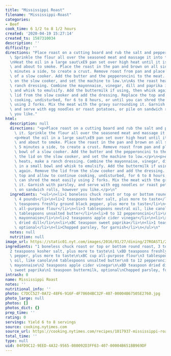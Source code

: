 ```yaml
---
title: "Mississippi Roast"
filename: "Mississippi-Roast"
categories:
- Beef
cook_time: 6 1/2 to 8 1/2 hours
created: '2020-04-19 15:27:14'
created_ts: 1587310034
description: ''
difficulty: ''
directions: "Place roast on a cutting board and rub the salt and pepper all over it.\
  \ Sprinkle the flour all over the seasoned meat and massage it into the flesh.\n\
  \nHeat the oil in a large saut\xE9 pan set over high heat until it is shimmering\
  \ and about to smoke. Place the roast in the pan and brown on all sides, 4 to 5\
  \ minutes a side, to create a crust. Remove roast from pan and place it in the bowl\
  \ of a slow cooker. Add the butter and the pepperoncini to the meat. Put the lid\
  \ on the slow cooker, and set the machine to low.\n\nAs the roast heats, make a\
  \ ranch dressing. Combine the mayonnaise, vinegar, dill and paprika in a small bowl\
  \ and whisk to emulsify. Add the buttermilk if using, then whisk again. Remove the\
  \ lid from the slow cooker and add the dressing. Replace the top and allow to continue\
  \ cooking, undisturbed, for 6 to 8 hours, or until you can shred the meat easily\
  \ using 2 forks. Mix the meat with the gravy surrounding it. Garnish with parsley,\
  \ and serve with egg noodles or roast potatoes, or pile on sandwich rolls, however\
  \ you like."
html:
  description: null
  directions: "<p>Place roast on a cutting board and rub the salt and pepper all over\
    \ it. Sprinkle the flour all over the seasoned meat and massage it into the flesh.</p>\n\
    <p>Heat the oil in a large saut\xE9 pan set over high heat until it is shimmering\
    \ and about to smoke. Place the roast in the pan and brown on all sides, 4 to\
    \ 5 minutes a side, to create a crust. Remove roast from pan and place it in the\
    \ bowl of a slow cooker. Add the butter and the pepperoncini to the meat. Put\
    \ the lid on the slow cooker, and set the machine to low.</p>\n<p>As the roast\
    \ heats, make a ranch dressing. Combine the mayonnaise, vinegar, dill and paprika\
    \ in a small bowl and whisk to emulsify. Add the buttermilk if using, then whisk\
    \ again. Remove the lid from the slow cooker and add the dressing. Replace the\
    \ top and allow to continue cooking, undisturbed, for 6 to 8 hours, or until you\
    \ can shred the meat easily using 2 forks. Mix the meat with the gravy surrounding\
    \ it. Garnish with parsley, and serve with egg noodles or roast potatoes, or pile\
    \ on sandwich rolls, however you like.</p>\n"
  ingredients: "<ul>\n<li>1 boneless chuck roast or top or bottom round roast, 3 to\
    \ 4 pounds</li>\n<li>2 teaspoons kosher salt, plus more to taste</li>\n<li>1 \xBD\
    \ teaspoons freshly ground black pepper, plus more to taste</li>\n<li>\xBC cup\
    \ all-purpose flour</li>\n<li>3 tablespoons neutral oil, like canola</li>\n<li>4\
    \ tablespoons unsalted butter</li>\n<li>8 to 12 pepperoncini</li>\n<li>2 tablespoons\
    \ mayonnaise</li>\n<li>2 teaspoons apple cider vinegar</li>\n<li>\xBD teaspoon\
    \ dried dill</li>\n<li>\xBC teaspoon sweet paprika</li>\n<li>1 teaspoon buttermilk,\
    \ optional</li>\n<li>Chopped parsley, for garnish</li>\n</ul>\n"
  notes: null
  nutrition: null
image_url: https://static01.nyt.com/images/2016/01/27/dining/27ROAST1/27ROAST1-articleLarge.jpg
ingredients: "1 boneless chuck roast or top or bottom round roast, 3 to 4 pounds\n\
  2 teaspoons kosher salt, plus more to taste\n1 \xBD teaspoons freshly ground black\
  \ pepper, plus more to taste\n\xBC cup all-purpose flour\n3 tablespoons neutral\
  \ oil, like canola\n4 tablespoons unsalted butter\n8 to 12 pepperoncini\n2 tablespoons\
  \ mayonnaise\n2 teaspoons apple cider vinegar\n\xBD teaspoon dried dill\n\xBC teaspoon\
  \ sweet paprika\n1 teaspoon buttermilk, optional\nChopped parsley, for garnish"
intrash: 0
name: Mississippi Roast
notes: ''
nutritional_info: ''
photo: C7DCC527-0A72-48F6-916F-4F70604BC32F-407-00004B67505E2760.jpg
photo_large: null
photos: []
photos_dict: {}
prep_time: ''
rating: 0
servings: Yield 6 to 8 servings
source: cooking.nytimes.com
source_url: https://cooking.nytimes.com/recipes/1017937-mississippi-roast?action=click&module=Global%20Search%20Recipe%20Card&pgType=search&rank=1
total_time: ''
type: null
uid: 04FD9C12-9EED-4A32-9565-080092D3FF63-407-00004B651BB969DF
---
```


